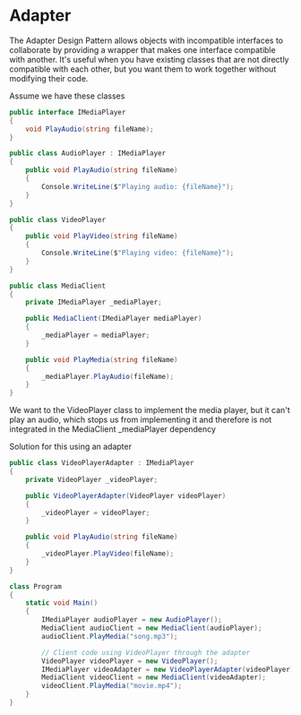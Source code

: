 # Adapter

The Adapter Design Pattern allows objects with incompatible interfaces to collaborate by providing a wrapper that makes one interface compatible with another. It's useful when you have existing classes that are not directly compatible with each other, but you want them to work together without modifying their code.

Assume we have these classes

```csharp
public interface IMediaPlayer
{
    void PlayAudio(string fileName);
}

public class AudioPlayer : IMediaPlayer
{
    public void PlayAudio(string fileName)
    {
        Console.WriteLine($"Playing audio: {fileName}");
    }
}

public class VideoPlayer
{
    public void PlayVideo(string fileName)
    {
        Console.WriteLine($"Playing video: {fileName}");
    }
}

public class MediaClient
{
    private IMediaPlayer _mediaPlayer;

    public MediaClient(IMediaPlayer mediaPlayer)
    {
        _mediaPlayer = mediaPlayer;
    }

    public void PlayMedia(string fileName)
    {
        _mediaPlayer.PlayAudio(fileName);
    }
}
```

We want to the VideoPlayer class to implement the media player, but it can't play an audio, which stops us from implementing it and therefore is not integrated in the MediaClient _mediaPlayer dependency 

Solution for this using an adapter

```csharp
public class VideoPlayerAdapter : IMediaPlayer
{
    private VideoPlayer _videoPlayer;

    public VideoPlayerAdapter(VideoPlayer videoPlayer)
    {
        _videoPlayer = videoPlayer;
    }

    public void PlayAudio(string fileName)
    {
        _videoPlayer.PlayVideo(fileName);
    }
}

class Program
{
    static void Main()
    {
        IMediaPlayer audioPlayer = new AudioPlayer();
        MediaClient audioClient = new MediaClient(audioPlayer);
        audioClient.PlayMedia("song.mp3");

        // Client code using VideoPlayer through the adapter
        VideoPlayer videoPlayer = new VideoPlayer();
        IMediaPlayer videoAdapter = new VideoPlayerAdapter(videoPlayer);
        MediaClient videoClient = new MediaClient(videoAdapter);
        videoClient.PlayMedia("movie.mp4");
    }
}
```
